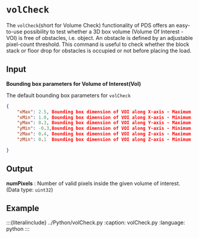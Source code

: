 
# `volCheck`

The `volCheck`(short for Volume Check) functionality of PDS offers an easy-to-use possibility to test whether a 3D box volume (Volume Of Interest - VOI) is free of obstacles, i.e. object. An obstacle is defined by an adjustable pixel-count threshold. This command is useful to check whether the block stack or floor drop for obstacles is occupied or not before placing the load.

## Input
**Bounding box parameters for Volume of Interest(VoI)**

The default bounding box parameters for `volCheck`

```json
{
    "xMax": 2.5, Bounding box dimension of VOI along X-axis - Maximum
    "xMin": 1.0, Bounding box dimension of VOI along X-axis - Minimum
    "yMax": 0.3, Bounding box dimension of VOI along Y-axis - Maximum
    "yMin": -0.3,Bounding box dimension of VOI along Y-axis - Minimum
    "zMax": 0.4, Bounding box dimension of VOI along Z-axis - Maximum
    "zMin": 0.1  Bounding box dimension of VOI along Z-axis - Minimum

}
```
## Output

**numPixels** : Number of valid pixels inside the given volume of interest. (Data type: `uint32`)

## Example

:::{literalinclude} ../Python/volCheck.py
:caption: volCheck.py
:language: python
:::
